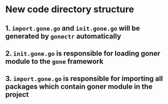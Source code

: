 # New code directory structure

## 1. `import.gone.go` and  `init.gone.go` will be generated by `gonectr` automatically

## 2. `init.gone.go` is responsible for loading goner module to the `gone` framework

## 3. `import.gone.go` is responsible for importing all packages which contain goner module in the project